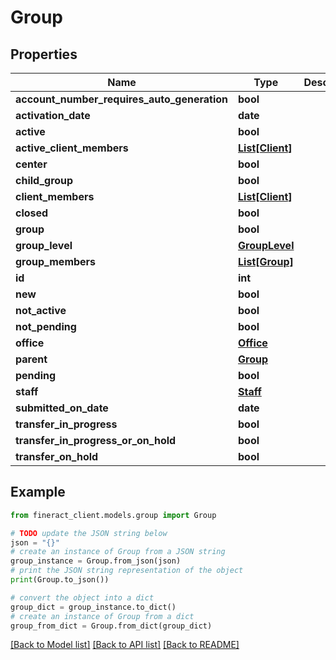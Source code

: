 # Group


## Properties

Name | Type | Description | Notes
------------ | ------------- | ------------- | -------------
**account_number_requires_auto_generation** | **bool** |  | [optional] 
**activation_date** | **date** |  | [optional] 
**active** | **bool** |  | [optional] 
**active_client_members** | [**List[Client]**](Client.md) |  | [optional] 
**center** | **bool** |  | [optional] 
**child_group** | **bool** |  | [optional] 
**client_members** | [**List[Client]**](Client.md) |  | [optional] 
**closed** | **bool** |  | [optional] 
**group** | **bool** |  | [optional] 
**group_level** | [**GroupLevel**](GroupLevel.md) |  | [optional] 
**group_members** | [**List[Group]**](Group.md) |  | [optional] 
**id** | **int** |  | [optional] 
**new** | **bool** |  | [optional] 
**not_active** | **bool** |  | [optional] 
**not_pending** | **bool** |  | [optional] 
**office** | [**Office**](Office.md) |  | [optional] 
**parent** | [**Group**](Group.md) |  | [optional] 
**pending** | **bool** |  | [optional] 
**staff** | [**Staff**](Staff.md) |  | [optional] 
**submitted_on_date** | **date** |  | [optional] 
**transfer_in_progress** | **bool** |  | [optional] 
**transfer_in_progress_or_on_hold** | **bool** |  | [optional] 
**transfer_on_hold** | **bool** |  | [optional] 

## Example

```python
from fineract_client.models.group import Group

# TODO update the JSON string below
json = "{}"
# create an instance of Group from a JSON string
group_instance = Group.from_json(json)
# print the JSON string representation of the object
print(Group.to_json())

# convert the object into a dict
group_dict = group_instance.to_dict()
# create an instance of Group from a dict
group_from_dict = Group.from_dict(group_dict)
```
[[Back to Model list]](../README.md#documentation-for-models) [[Back to API list]](../README.md#documentation-for-api-endpoints) [[Back to README]](../README.md)



